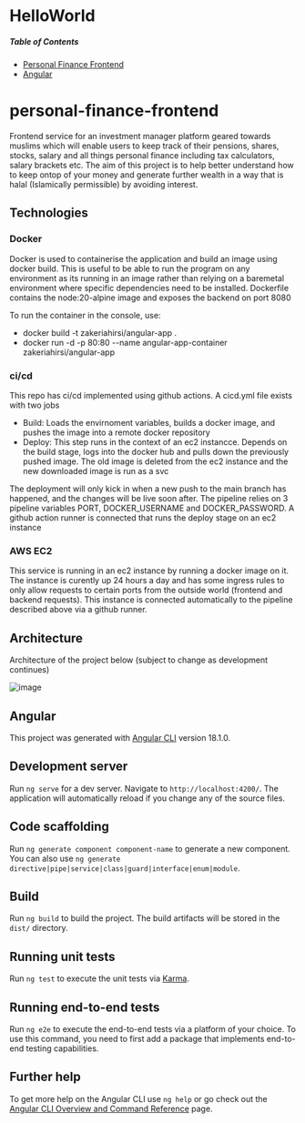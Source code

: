 # HelloWorld

##### Table of Contents  
- [Personal Finance Frontend](#personal-finance-frontend)  
- [Angular](#angular)  

# personal-finance-frontend

Frontend service for an investment manager platform geared towards muslims which will enable users to keep track of their pensions, shares, stocks, salary and all things personal finance including tax calculators, salary brackets etc. The aim of this project is to help better understand how to keep ontop of your money and generate further wealth in a way that is halal (Islamically permissible) by avoiding interest.

## Technologies
### Docker

Docker is used to containerise the application and build an image using docker build. This is useful to be able to run the program on any environment as its running in an image rather than relying on a baremetal environment where specific dependencies need to be installed. Dockerfile contains the node:20-alpine image and exposes the backend on port 8080

To run the container in the console, use:
- docker build -t zakeriahirsi/angular-app .
- docker run -d -p 80:80 --name angular-app-container zakeriahirsi/angular-app


### ci/cd

This repo has ci/cd implemented using github actions. A cicd.yml file exists with two jobs
- Build: Loads the envirnoment variables, builds a docker image, and pushes the image into a remote docker repository
- Deploy: This step runs in the context of an ec2 instancce. Depends on the build stage, logs into the docker hub and pulls down the previously pushed image. The old image is deleted from the ec2 instance and the new downloaded image is run as a svc
  
The deployment will only kick in when a new push to the main branch has happened, and the changes will be live soon after. The pipeline relies on 3 pipeline variables PORT, DOCKER_USERNAME and DOCKER_PASSWORD. A github action runner is connected that runs the deploy stage on an ec2 instance

### AWS EC2

This service is running in an ec2 instance by running a docker image on it. The instance is curently up 24 hours a day and has some ingress rules to only allow requests to certain ports from the outside world (frontend and backend requests). This instance is connected automatically to the pipeline described above via a github runner.

## Architecture

Architecture of the project below (subject to change as development continues)

![image](https://github.com/user-attachments/assets/34bd1b2e-397e-4bfb-a8eb-135b0c0d6f60)


## Angular
This project was generated with [Angular CLI](https://github.com/angular/angular-cli) version 18.1.0.

## Development server

Run `ng serve` for a dev server. Navigate to `http://localhost:4200/`. The application will automatically reload if you change any of the source files.

## Code scaffolding

Run `ng generate component component-name` to generate a new component. You can also use `ng generate directive|pipe|service|class|guard|interface|enum|module`.

## Build

Run `ng build` to build the project. The build artifacts will be stored in the `dist/` directory.

## Running unit tests

Run `ng test` to execute the unit tests via [Karma](https://karma-runner.github.io).

## Running end-to-end tests

Run `ng e2e` to execute the end-to-end tests via a platform of your choice. To use this command, you need to first add a package that implements end-to-end testing capabilities.

## Further help

To get more help on the Angular CLI use `ng help` or go check out the [Angular CLI Overview and Command Reference](https://angular.dev/tools/cli) page.
